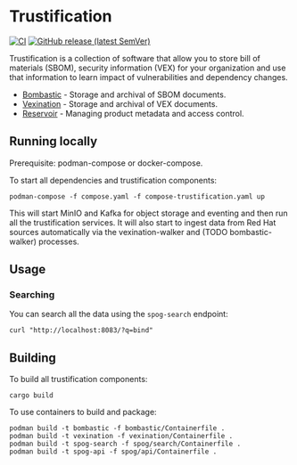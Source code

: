 # Trustification

[![CI](https://github.com/trustification/trustification/workflows/CI/badge.svg)](https://github.com/trustification/trustification/actions?query=workflow%3A%22CI%22)
[![GitHub release (latest SemVer)](https://img.shields.io/github/v/tag/trustification/trustification?sort=semver)](https://github.com/trustification/trustification/releases)


Trustification is a collection of software that allow you to store bill of materials (SBOM), security information (VEX) for your organization and
use that information to learn impact of vulnerabilities and dependency changes.

* [Bombastic](bombastic/README.md) - Storage and archival of SBOM documents.
* [Vexination](vexination/README.md) - Storage and archival of VEX documents.
* [Reservoir](reservoir/README.md) - Managing product metadata and access control.

## Running locally

Prerequisite: podman-compose or docker-compose.

To start all dependencies and trustification components:

``` shell
podman-compose -f compose.yaml -f compose-trustification.yaml up
```

This will start MinIO and Kafka for object storage and eventing and then run all the trustification services. It will also start to ingest data from Red Hat sources automatically via the vexination-walker and (TODO bombastic-walker) processes.

## Usage

### Searching

You can search all the data using the `spog-search` endpoint:

```shell
curl "http://localhost:8083/?q=bind"
```

## Building

To build all trustification components:

``` shell
cargo build
```

To use containers to build and package:

``` shell
podman build -t bombastic -f bombastic/Containerfile .
podman build -t vexination -f vexination/Containerfile .
podman build -t spog-search -f spog/search/Containerfile .
podman build -t spog-api -f spog/api/Containerfile .
```
